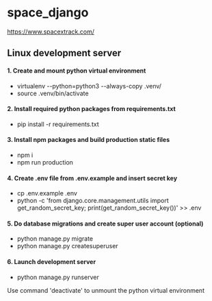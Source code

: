 # space_django 

https://www.spacextrack.com/

## Linux development server

#### 1. Create and mount python virtual environment
  - virtualenv --python=python3 --always-copy .venv/
  - source .venv/bin/activate

#### 2. Install required python packages from requirements.txt
  - pip install -r requirements.txt

#### 3. Install npm packages and build production static files
  - npm i
  - npm run production

#### 4. Create .env file from .env.example and insert secret key
  - cp .env.example .env
  - python -c 'from django.core.management.utils import get_random_secret_key; print(get_random_secret_key())' >> .env

#### 5. Do database migrations and create super user account (optional)
  - python manage.py migrate
  - python manage.py createsuperuser

#### 6. Launch development server 
  - python manage.py runserver

Use command 'deactivate' to unmount the python virtual environment